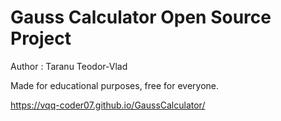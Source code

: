 # Gauss Calculator Open Source Project

Author : Taranu Teodor-Vlad

Made for educational purposes, free for everyone.

https://vqq-coder07.github.io/GaussCalculator/
